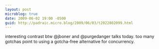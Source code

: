 ```yaml
---
layout: post
microblog: true
date: 2009-06-02 19:00 -0500
guid: http://padraic.micro.blog/2009/06/03/t2022802099.html
---
```

interesting contrast btw @jboner and @purgedanger talks today. too many gotchas point to using a gotcha-free alternative for concurrency.
